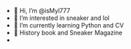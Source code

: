 - 👋 Hi, I’m @isMyl777
- 👀 I’m interested in sneaker and lol
- 🌱 I’m currently learning Python and CV
- 📔 History book and Sneaker Magazine
- 

<!---
isMyl777/isMyl777 is a ✨ special ✨ repository because its `README.md` (this file) appears on your GitHub profile.
You can click the Preview link to take a look at your changes.
--->

